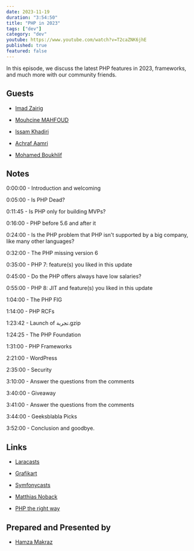 ```yaml
---
date: 2023-11-19
duration: "3:54:50"
title: "PHP in 2023"
tags: ["dev"]
category: "dev"
youtube: https://www.youtube.com/watch?v=T2caZNK6jhE
published: true
featured: false
---
```


In this episode, we discuss the latest PHP features in 2023, frameworks, and much more with our community friends.

## Guests

- [Imad Zairig](https://twitter.com/zairigimad)

- [Mouhcine MAHFOUD](https://twitter.com/MouhcineMahfoud)

- [Issam Khadiri](https://www.linkedin.com/in/issam-khadiri-30a31659/)

- [Achraf Aamri](linkedin.com/in/achrafaamri/)

- [Mohamed Boukhlif](https://twitter.com/b0ndif)

## Notes

0:00:00 - Introduction and welcoming

0:05:00 - Is PHP Dead?

0:11:45 - Is PHP only for building MVPs?

0:16:00 - PHP before 5.6 and after it

0:24:00 - Is the PHP problem that PHP isn't supported by a big company, like many other languages?

0:32:00 - The PHP missing version 6

0:35:00 - PHP 7: feature(s) you liked in this update

0:45:00 - Do the PHP offers always have low salaries?

0:55:00 - PHP 8: JIT and feature(s) you liked in this update

1:04:00 - The PHP FIG

1:14:00 - PHP RCFs

1:23:42 - Launch of تجربة.gzip

1:24:25 - The PHP Foundation

1:31:00 - PHP Frameworks

2:21:00 - WordPress

2:35:00 - Security

3:10:00 - Answer the questions from the comments

3:40:00 - Giveaway

3:41:00 - Answer the questions from the comments

3:44:00 - Geeksblabla Picks

3:52:00 - Conclusion and goodbye.

## Links

- [Laracasts](https://laracasts.com/)

- [Grafikart](https://www.youtube.com/c/grafikart)

- [Symfonycasts](https://symfonycasts.com/)

- [Matthias Noback](https://matthiasnoback.nl/)

- [PHP the right way](https://phptherightway.com/)


## Prepared and Presented by

- [Hamza Makraz](https://twitter.com/makraz_hamza)
